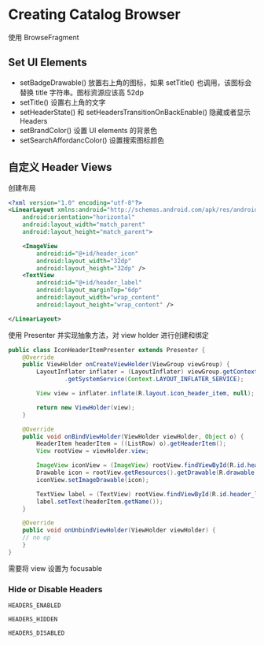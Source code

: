 # Creating Catalog Browser

使用 BrowseFragment

## Set UI Elements

- setBadgeDrawable() 放置右上角的图标，如果 setTitle() 也调用，该图标会替换 title 字符串。图标资源应该高 52dp
- setTitle() 设置右上角的文字
- setHeaderState() 和 setHeadersTransitionOnBackEnable() 隐藏或者显示 Headers
- setBrandColor() 设置 UI elements 的背景色
- setSearchAffordancColor() 设置搜索图标颜色

## 自定义 Header Views

创建布局

```xml
<?xml version="1.0" encoding="utf-8"?>
<LinearLayout xmlns:android="http://schemas.android.com/apk/res/android"
    android:orientation="horizontal"
    android:layout_width="match_parent"
    android:layout_height="match_parent">

    <ImageView
        android:id="@+id/header_icon"
        android:layout_width="32dp"
        android:layout_height="32dp" />
    <TextView
        android:id="@+id/header_label"
        android:layout_marginTop="6dp"
        android:layout_width="wrap_content"
        android:layout_height="wrap_content" />

</LinearLayout>
```

使用 Presenter 并实现抽象方法，对 view holder 进行创建和绑定

```java
public class IconHeaderItemPresenter extends Presenter {
    @Override
    public ViewHolder onCreateViewHolder(ViewGroup viewGroup) {
        LayoutInflater inflater = (LayoutInflater) viewGroup.getContext()
                .getSystemService(Context.LAYOUT_INFLATER_SERVICE);

        View view = inflater.inflate(R.layout.icon_header_item, null);

        return new ViewHolder(view);
    }

    @Override
    public void onBindViewHolder(ViewHolder viewHolder, Object o) {
        HeaderItem headerItem = ((ListRow) o).getHeaderItem();
        View rootView = viewHolder.view;

        ImageView iconView = (ImageView) rootView.findViewById(R.id.header_icon);
        Drawable icon = rootView.getResources().getDrawable(R.drawable.ic_action_video, null);
        iconView.setImageDrawable(icon);

        TextView label = (TextView) rootView.findViewById(R.id.header_label);
        label.setText(headerItem.getName());
    }

    @Override
    public void onUnbindViewHolder(ViewHolder viewHolder) {
    // no op
    }
}
```

需要将 view 设置为 focusable

### Hide or Disable Headers

`HEADERS_ENABLED`

`HEADERS_HIDDEN`

`HEADERS_DISABLED`
